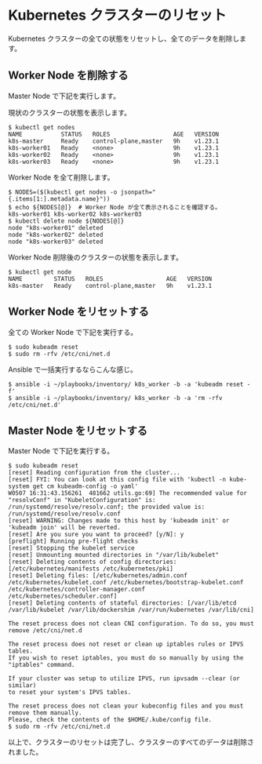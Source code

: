 # Kubernetes クラスターのリセット

Kubernetes クラスターの全ての状態をリセットし、全てのデータを削除します。

## Worker Node を削除する

Master Node で下記を実行します。

現状のクラスターの状態を表示します。

```shell-session
$ kubectl get nodes
NAME           STATUS   ROLES                  AGE   VERSION
k8s-master     Ready    control-plane,master   9h    v1.23.1
k8s-worker01   Ready    <none>                 9h    v1.23.1
k8s-worker02   Ready    <none>                 9h    v1.23.1
k8s-worker03   Ready    <none>                 9h    v1.23.1
```

Worker Node を全て削除します。

```shell-session
$ NODES=($(kubectl get nodes -o jsonpath="{.items[1:].metadata.name}"))
$ echo ${NODES[@]}  # Worker Node が全て表示されることを確認する。
k8s-worker01 k8s-worker02 k8s-worker03
$ kubectl delete node ${NODES[@]}
node "k8s-worker01" deleted
node "k8s-worker02" deleted
node "k8s-worker03" deleted
```

Worker Node 削除後のクラスターの状態を表示します。

```shell-session
$ kubectl get node
NAME         STATUS   ROLES                  AGE   VERSION
k8s-master   Ready    control-plane,master   9h    v1.23.1
```

## Worker Node をリセットする

全ての Worker Node で下記を実行する。

```shell-session
$ sudo kubeadm reset
$ sudo rm -rfv /etc/cni/net.d
```

Ansible で一括実行するならこんな感じ。

```shell-session
$ ansible -i ~/playbooks/inventory/ k8s_worker -b -a 'kubeadm reset -f'
$ ansible -i ~/playbooks/inventory/ k8s_worker -b -a 'rm -rfv /etc/cni/net.d'
```

## Master Node をリセットする

Master Node で下記を実行する。

```shell-session
$ sudo kubeadm reset
[reset] Reading configuration from the cluster...
[reset] FYI: You can look at this config file with 'kubectl -n kube-system get cm kubeadm-config -o yaml'
W0507 16:31:43.156261  481662 utils.go:69] The recommended value for "resolvConf" in "KubeletConfiguration" is: /run/systemd/resolve/resolv.conf; the provided value is: /run/systemd/resolve/resolv.conf
[reset] WARNING: Changes made to this host by 'kubeadm init' or 'kubeadm join' will be reverted.
[reset] Are you sure you want to proceed? [y/N]: y
[preflight] Running pre-flight checks
[reset] Stopping the kubelet service
[reset] Unmounting mounted directories in "/var/lib/kubelet"
[reset] Deleting contents of config directories: [/etc/kubernetes/manifests /etc/kubernetes/pki]
[reset] Deleting files: [/etc/kubernetes/admin.conf /etc/kubernetes/kubelet.conf /etc/kubernetes/bootstrap-kubelet.conf /etc/kubernetes/controller-manager.conf /etc/kubernetes/scheduler.conf]
[reset] Deleting contents of stateful directories: [/var/lib/etcd /var/lib/kubelet /var/lib/dockershim /var/run/kubernetes /var/lib/cni]

The reset process does not clean CNI configuration. To do so, you must remove /etc/cni/net.d

The reset process does not reset or clean up iptables rules or IPVS tables.
If you wish to reset iptables, you must do so manually by using the "iptables" command.

If your cluster was setup to utilize IPVS, run ipvsadm --clear (or similar)
to reset your system's IPVS tables.

The reset process does not clean your kubeconfig files and you must remove them manually.
Please, check the contents of the $HOME/.kube/config file.
$ sudo rm -rfv /etc/cni/net.d
```

以上で、クラスターのリセットは完了し、クラスターのすべてのデータは削除されました。
